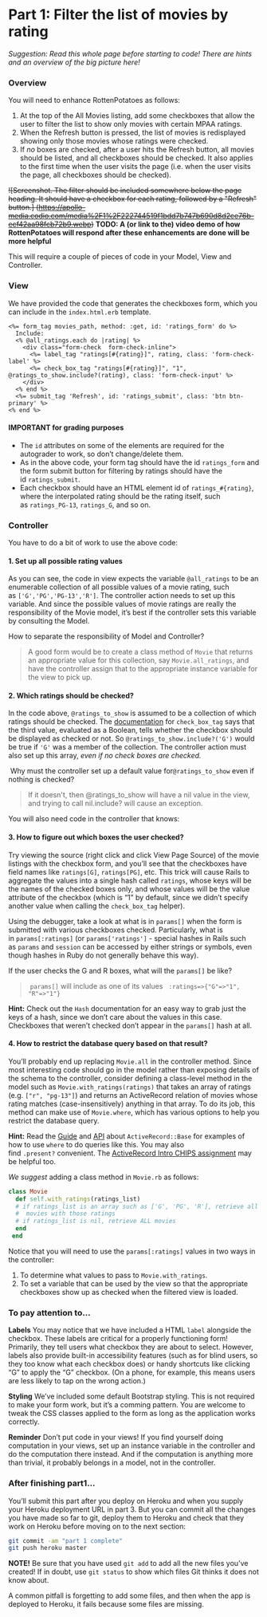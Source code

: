 # Part 1: Filter the list of movies by rating

_Suggestion: Read this whole page before starting to code! There are hints and an overview of the big picture here!_

### Overview
You will need to enhance RottenPotatoes as follows:

1. At the top of the All Movies listing, add some checkboxes that allow the user to filter the list to show only movies with certain MPAA ratings.
2. When the Refresh button is pressed, the list of movies is redisplayed showing only those movies whose ratings were checked. 
3. If _no_ boxes are checked, after a user hits the Refresh button, all movies should be listed, and all checkboxes should be checked. It also applies to the first time when the user visits the page (i.e. when the user visits the page, all checkboxes should be checked).

~~![Screenshot. The filter should be included somewhere below the page heading. It should have a checkbox for each rating, followed by a "Refresh" button.]
(https://apollo-media.codio.com/media%2F1%2F222744519f1bdd7b747b690d8d2ce76b-ecf42aa98fcb72b9.webp)~~
**TODO: A (or link to the) video demo of how RottenPotatoes will respond after these  enhancements are done will be more helpful**

This will require a couple of pieces of code in your Model, View and Controller.

### View
We have provided the code that generates the checkboxes form, which you can include in the `index.html.erb` template.

```erb
<%= form_tag movies_path, method: :get, id: 'ratings_form' do %>
  Include:
  <% @all_ratings.each do |rating| %>
    <div class="form-check  form-check-inline">
      <%= label_tag "ratings[#{rating}]", rating, class: 'form-check-label' %>
      <%= check_box_tag "ratings[#{rating}]", "1",  @ratings_to_show.include?(rating), class: 'form-check-input' %>
    </div>
  <% end %>
  <%= submit_tag 'Refresh', id: 'ratings_submit', class: 'btn btn-primary' %>
<% end %>
```

#### IMPORTANT for grading purposes
- The `id` attributes on some of the elements are required for the autograder to work, so don’t change/delete them.
- As in the above code, your form tag should have the id `ratings_form` and the form submit button for filtering by ratings should have the id `ratings_submit`.
- Each checkbox should have an HTML element id of `ratings_#{rating}`, where the interpolated rating should be the rating itself, such as `ratings_PG-13`, `ratings_G`, and so on.


### Controller
You have to do a bit of work to use the above code:

#### 1. Set up all possible rating values
As you can see, the code in view expects the variable `@all_ratings` to be an enumerable collection of all possible values of a movie rating, such as `['G','PG','PG-13','R']`. The controller action needs to set up this variable. And since the possible values of movie ratings are really the responsibility of the Movie model, it’s best if the controller sets this variable by consulting the Model. 

How to separate the responsibility of Model and Controller?

> A good form would be to create a class method of `Movie` that returns an appropriate value for this collection, say `Movie.all_ratings`, and have the controller assign that to the appropriate instance variable for the view to pick up.

#### 2. Which ratings should be checked?
In the code above, `@ratings_to_show` is assumed to be a collection of which ratings should be checked. The [documentation](https://api.rubyonrails.org/v4.2.11/classes/ActionView/Helpers/FormTagHelper.html#method-i-check_box_tag) for `check_box_tag` says that the third value, evaluated as a Boolean, tells whether the checkbox should be displayed as checked or not.  So `@ratings_to_show.include?('G')` would be true if `'G'` was a member of the collection. The controller action must also set up this array, _even if no check boxes are checked._

 Why must the controller set up a default value for`@ratings_to_show` even if nothing is checked?

> If it doesn't, then @ratings_to_show will have a nil value in the view, and trying to call nil.include? will cause an exception.


You will also need code in the controller that knows:

#### 3. How to figure out which boxes the user checked?
Try viewing the source (right click and click View Page Source) of the movie listings with the checkbox form, and you’ll see that the checkboxes have field names like `ratings[G]`, `ratings[PG]`, etc. This trick will cause Rails to aggregate the values into a single hash called `ratings`, whose keys will be the names of the checked boxes only, and whose values will be the value attribute of the checkbox (which is “1” by default, since we didn’t specify another value when calling the `check_box_tag` helper). 

Using the debugger, take a look at what is in `params[]` when the form is submitted with various checkboxes checked. Particularly, what is in `params[:ratings]` (or `params['ratings']` - special hashes in Rails such as `params` and `session` can be accessed by either strings or symbols, even though hashes in Ruby do not generally behave this way).

If the user checks the G and R boxes, what will the `params[]` be like?

>  `params[]` will include as one of its values 
>  `:ratings=>{"G"=>"1", "R"=>"1"}`

**Hint:** Check out the `Hash` documentation for an easy way to grab just the keys of a hash, since we don’t care about the values in this case. Checkboxes that weren’t checked don’t appear in the `params[]` hash at all.


#### 4.  How to restrict the database query based on that result?
You’ll probably end up replacing `Movie.all` in the controller method. Since most interesting code should go in the model rather than exposing details of the schema to the controller, consider defining a class-level method in the model such as `Movie.with_ratings(ratings)` that takes an array of ratings (e.g. `["r", "pg-13"]`) and returns an ActiveRecord relation of movies whose rating matches (case-insensitively) anything in that array. 
To do its job, this method can make use of `Movie.where`, which has various options to help you restrict the database query.

**Hint:** Read the [Guide](https://guides.rubyonrails.org/active_record_basics.html) and [API](https://api.rubyonrails.org/v4.2.11/classes/ActiveRecord/Base.html) about `ActiveRecord::Base` for examples of how to use `where` to do queries like this. You may also find `.present?` convenient. The [ActiveRecord Intro CHIPS assignment](https://parlorpolo-macroexotic.codio.io/saasbook/hw-activerecord-intro) may be helpful too. 

_We suggest_ adding a class method in `Movie.rb` as follows:
```ruby
class Movie
  def self.with_ratings(ratings_list)
  # if ratings_list is an array such as ['G', 'PG', 'R'], retrieve all
  #  movies with those ratings
  # if ratings_list is nil, retrieve ALL movies
  end
 end
```


Notice that you will need to use the `params[:ratings]` values in two ways in the controller:
1. To determine what values to pass to `Movie.with_ratings`.
2. To set a variable that can be used by the view so that the appropriate checkboxes show up as checked when the filtered view is loaded.

### To pay attention to…

**Labels** You may notice that we have included a HTML `label` alongside the checkbox. These labels are critical for a properly functioning form! Primarily, they tell users what checkbox they are about to select. However, labels also provide built-in accessibility features (such as for blind users, so they too know what each checkbox does) or handy shortcuts like clicking “G” to apply the “G” checkbox. (On a phone, for example, this means users are less likely to tap on the wrong action.)

**Styling** We’ve included some default Bootstrap styling. This is not required to make your form work, but it’s a comming pattern. You are welcome to tweak the CSS classes applied to the form as long as the application works correctly.

**Reminder** Don’t put code in your views! If you find yourself doing computation in your views, set up an instance variable in the controller and do the computation there instead. And if the computation is anything more than trivial, it probably belongs in a model, not in the controller.

### After finishing part1...
You’ll submit this part after you deploy on Heroku and when you supply your Heroku deployment URL in part 3. But you can commit all the changes you have made so far to git, deploy them to Heroku and check that they work on Heroku before moving on to the next section:

```sh
git commit -am "part 1 complete"
git push heroku master
```

**NOTE!** Be sure that you have used `git add` to add all the new files you’ve created! 
If in doubt, use `git status` to show which files Git thinks it does not know about. 

A common pitfall is forgetting to add some files, and then when the app is deployed to Heroku, it fails because some files are missing.
